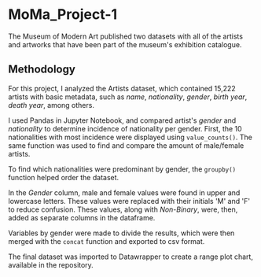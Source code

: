 # MoMa_Project-1
 
 The Museum of Modern Art published two datasets with all of the artists and artworks that have been part of the museum's exhibition catalogue.
 
 
## Methodology

For this project, I analyzed the Artists dataset, which contained 15,222 artists with basic metadata, such as _name_, _nationality_, _gender_, _birth year_, _death year_, among others.

I used Pandas in Jupyter Notebook, and compared artist's _gender_ and _nationality_ to determine incidence of nationality per gender. First, the  10 nationalities with most incidence were displayed using `value_counts()`. The same function was used to find and compare the amount of male/female artists. 

To find which nationalities were predominant by gender, the `groupby()` function helped order the dataset.

In the _Gender_ column, male and female values were found in upper and lowercase letters. These values were replaced with their initials 'M' and 'F' to reduce confusion. These values, along with _Non-Binary_, were, then, added as separate columns in the dataframe.

Variables by gender were made to divide the results, which were then merged with the `concat` function and exported to csv format.

The final dataset was imported to Datawrapper to create a range plot chart, available in the repository.
